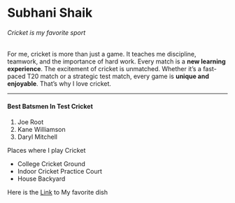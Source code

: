 # Subhani Shaik
###### Cricket is my favorite sport

For me, cricket is more than just a game. It teaches me discipline, teamwork, and the importance of hard work. Every match is a **new learning experience**. The excitement of cricket is unmatched. Whether it’s a fast-paced T20 match or a strategic test match, every game is **unique and enjoyable**. That’s why I love cricket.

---

#### Best Batsmen In Test Cricket
1. Joe Root
2. Kane Williamson
3. Daryl Mitchell

Places where I play Cricket
* College Cricket Ground
* Indoor Cricket Practice Court
* House Backyard

Here is the [Link](MyDish.md) to My favorite dish